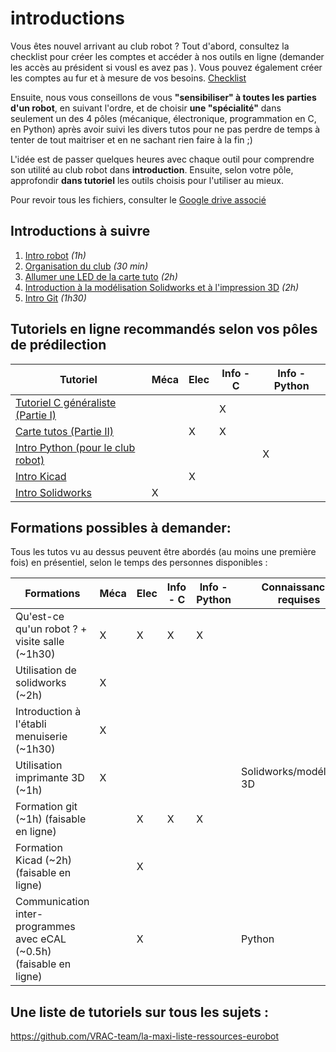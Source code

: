 # introductions

Vous êtes nouvel arrivant au club robot ?
Tout d'abord, consultez la checklist pour créer les comptes et accéder à nos outils en ligne (demander les accès au président si vousl es avez pas ). Vous pouvez également créer les comptes au fur et à mesure de vos besoins.
[Checklist](https://docs.google.com/document/d/1r0wmCAKTRFZtkVTvN4oKbFwCR_OV0OJ3FN-Y-2EMzqc)

Ensuite, nous vous conseillons de vous **"sensibiliser" à toutes les parties d'un robot**, en suivant l'ordre, et de choisir **une "spécialité"** dans seulement un des 4 pôles (mécanique, électronique, programmation en C, en Python) après avoir suivi les divers tutos pour ne pas perdre de temps à tenter de tout maitriser et en ne sachant rien faire à la fin ;)

L'idée est de passer quelques heures avec chaque outil pour comprendre son utilité au club robot dans **introduction**.
Ensuite, selon votre pôle, approfondir **dans tutoriel** les outils choisis pour l'utiliser au mieux.

Pour revoir tous les fichiers, consulter le 
[Google drive associé](https://drive.google.com/drive/u/1/folders/0B3TOHzAm3I1Sfk96R0xRZGctR3BGa242aGExelpXU2VCcnJmbjg1OVlMRVNyV0xJeTM5SVU?resourcekey=0-rhd8NIuvxKy_Zvdg25Wu4w)

## Introductions à suivre

1. [Intro robot](introRobot.md)  *(1h)*
1. [Organisation du club](orgaClub.md) *(30 min)*
1. [Allumer une LED de la carte tuto](introCarte.md) *(2h)*
1. [Introduction à la modélisation Solidworks et à l'impression 3D](solidworks.md) *(2h)*
1. [Intro Git](../outils_communs/git.md) *(1h30)*

## Tutoriels en ligne recommandés selon vos pôles de prédilection

| Tutoriel                                                          | Méca | Elec | Info - C | Info - Python |
|-------------------------------------------------------------------|------|------|----------|---------------|
| [Tutoriel C généraliste (Partie I)](introC.md)                    |      |      |   X       |               |
| [Carte tutos (Partie II)](introC.md)                              |      | X    | X        |               |
| [Intro Python (pour le club robot)](introPython.md)               |      |      |          |      X       |
| [Intro Kicad](../outils_communs/kicad.md)                         |      | X    |          |           |
| [Intro Solidworks](../outils_communs/solidworks.md)               |  X    |    |          |           |

## Formations possibles à demander:

Tous les tutos vu au dessus peuvent être abordés (au moins une première fois) en présentiel, selon le temps des personnes disponibles :

| Formations                                                       | Méca | Elec | Info - C | Info - Python | **Connaissances requises**
|-------------------------------------------------------------------|------|------|----------|-----|---------------|
| Qu'est-ce qu'un robot ? + visite salle (~1h30)                   |   X   |   X   |    X    |  X | |
| Utilisation de solidworks (~2h)                                   |   X   |      |        |   | |
| Introduction à l'établi menuiserie (~1h30)                        |   X   |    |        |  | |
| Utilisation imprimante 3D (~1h)                                |   X  |      |          |    | Solidworks/modélisation 3D|
| Formation git  (~1h)    (faisable en ligne)                    |      |   X   |     X     |   X | |
| Formation Kicad  (~2h)  (faisable en ligne)                      |      |   X   |         |       | |
| Communication inter-programmes avec eCAL (~0.5h) (faisable en ligne) |      |   X   |       |        | Python |
## Une liste de tutoriels sur tous les sujets :

https://github.com/VRAC-team/la-maxi-liste-ressources-eurobot
